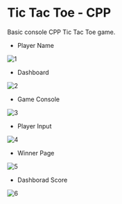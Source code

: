 # Tic Tac Toe - CPP
Basic console CPP Tic Tac Toe game.

- Player Name

![1](https://user-images.githubusercontent.com/105803143/185785069-8534e75b-ee11-41cb-b2e3-dd2da90272ad.PNG)

- Dashboard

![2](https://user-images.githubusercontent.com/105803143/185785061-1f9ed214-59ca-40e2-84c2-4692db0a1c82.PNG)

- Game Console

![3](https://user-images.githubusercontent.com/105803143/185785063-4ab82f38-a7ce-4efa-a503-de3b39f029ff.PNG)

- Player Input

![4](https://user-images.githubusercontent.com/105803143/185785064-674ae39c-bc82-4829-b192-ce2b67935f32.PNG)

- Winner Page


![5](https://user-images.githubusercontent.com/105803143/185785065-2021275e-fd3b-49d2-83c1-b833e5b3b587.PNG)

- Dashborad Score

![6](https://user-images.githubusercontent.com/105803143/185785066-ef12947c-155c-4f63-81c1-507a5c6309a1.PNG)

